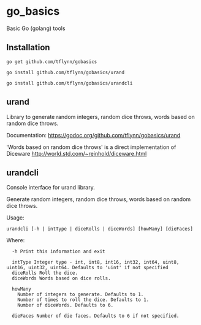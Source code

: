 go_basics
=========

Basic Go (golang) tools

Installation
------------

    go get github.com/tflynn/gobasics
    
    go install github.com/tflynn/gobasics/urand
    
    go install github.com/tflynn/gobasics/urandcli
    

urand
-----

Library to generate random integers, random dice throws, words based on random dice throws.

Documentation: https://godoc.org/github.com/tflynn/gobasics/urand

'Words based on random dice throws' is a direct implementation of Diceware http://world.std.com/~reinhold/diceware.html

urandcli
--------

Console interface for urand library.

  Generate random integers, random dice throws, words based on random dice throws.
  
  Usage: 
  
    urandcli [-h | intType | diceRolls | diceWords] [howMany] [dieFaces]
  
  Where:
  
      -h Print this information and exit

      intType Integer type - int, int8, int16, int32, int64, uint8, uint16, uint32, uint64. Defaults to 'uint' if not specified
      diceRolls Roll the dice.
      diceWords Words based on dice rolls.
      
      howMany 
        Number of integers to generate. Defaults to 1.
        Number of times to roll the dice. Defaults to 1.
        Number of diceWords. Defaults to 6.
      
      dieFaces Number of die faces. Defaults to 6 if not specified.
  
